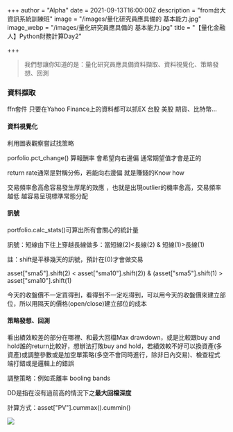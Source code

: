 +++
author = "Alpha"
date = 2021-09-13T16:00:00Z
description = "from台大資訊系統訓練班"
image = "/images/量化研究員應具備的 基本能力.jpg"
image_webp = "/images/量化研究員應具備的 基本能力.jpg"
title = "【量化金融人】Python財務計算Day2"

+++
> 我們想讓你知道的是：量化研究員應具備資料擷取、資料視覺化、策略發想、回測

### 資料擷取

ffn套件 只要在Yahoo Finance上的資料都可以抓EX 台股 美股 期貨、比特幣...

#### 資料視覺化

利用圖表觀察嘗試找策略

porfolio.pct_change() 算報酬率 會希望向右邊偏 通常期望值才會是正的

return rate通常是對稱分佈，若能向右邊偏 就是賺錢的Know how

交易頻率愈高愈容易發生厚尾的效應 ，也就是出現outlier的機率愈高，交易頻率越低 越容易呈現標準常態分配

#### 訊號

portfolio.calc_stats()可算出所有會關心的統計量

訊號：短線由下往上穿越長線做多：當短線(2)<長線(2) & 短線(1)>長線(1)

註：shift是平移幾天的訊號，預計在(0)才會做交易

asset\["sma5"\].shift(2) < asset\["sma10"\].shift(2)) & (asset\["sma5"\].shift(1) > asset\["sma10"\].shift(1)

今天的收盤價不一定買得到，看得到不一定吃得到，可以用今天的收盤價來建立部位，所以用隔天的價格(open/close)建立部位的成本

#### 策略發想、回測

看出績效較差的部分在哪裡、和最大回檔Max drawdown，或是比較跟buy and hold誰的return比較好，想辦法打敗buy and hold，若績效較不好可以換資產(多資產)或調整參數或是加空單策略(多空不會同時進行，除非日內交易)、檢查程式端打錯或是邏輯上的錯誤

調整策略：例如乖離率 booling bands

DD是指在沒有過前高的情況下之**最大回檔深度**

計算方式：asset\["PV"\].cummax().cummin()

![](/images/2021-09-15-4-32-01.png)